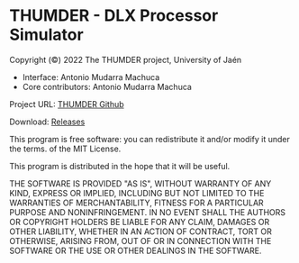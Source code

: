 THUMDER - DLX Processor Simulator
=================================

Copyright (©) 2022 The THUMDER project, University of Jaén

* Interface: Antonio Mudarra Machuca
* Core contributors: Antonio Mudarra Machuca

Project URL: [THUMDER Github](https://github.com/nonodev96/THUMDER)

Download: [Releases](https://github.com/nonodev96/THUMDER/releases)

This program is free software: you can redistribute it and/or modify it under the terms. of the MIT License.

This program is distributed in the hope that it will be useful.

THE SOFTWARE IS PROVIDED "AS IS", WITHOUT WARRANTY OF ANY KIND, EXPRESS OR IMPLIED, INCLUDING BUT NOT LIMITED TO THE WARRANTIES OF MERCHANTABILITY, FITNESS FOR A PARTICULAR PURPOSE AND NONINFRINGEMENT. IN NO EVENT SHALL THE AUTHORS OR COPYRIGHT HOLDERS BE LIABLE FOR ANY CLAIM, DAMAGES OR OTHER LIABILITY, WHETHER IN AN ACTION OF CONTRACT, TORT OR OTHERWISE, ARISING FROM, OUT OF OR IN CONNECTION WITH THE SOFTWARE OR THE USE OR OTHER DEALINGS IN THE SOFTWARE.
